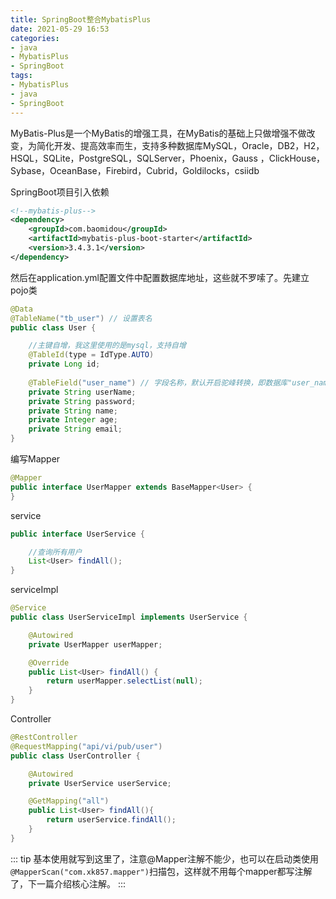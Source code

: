 ```yaml
---
title: SpringBoot整合MybatisPlus
date: 2021-05-29 16:53
categories:
- java
- MybatisPlus
- SpringBoot
tags:
- MybatisPlus
- java
- SpringBoot
---
```


MyBatis-Plus是一个MyBatis的增强工具，在MyBatis的基础上只做增强不做改变，为简化开发、提高效率而生，支持多种数据库MySQL，Oracle，DB2，H2，HSQL，SQLite，PostgreSQL，SQLServer，Phoenix，Gauss ，ClickHouse，Sybase，OceanBase，Firebird，Cubrid，Goldilocks，csiidb
<!-- more -->

SpringBoot项目引入依赖
```xml
<!--mybatis-plus-->
<dependency>
    <groupId>com.baomidou</groupId>
    <artifactId>mybatis-plus-boot-starter</artifactId>
    <version>3.4.3.1</version>
</dependency>
```

然后在application.yml配置文件中配置数据库地址，这些就不罗嗦了。先建立pojo类

```java
@Data
@TableName("tb_user") // 设置表名
public class User {

    //主键自增，我这里使用的是mysql，支持自增
    @TableId(type = IdType.AUTO)
    private Long id;
    
    @TableField("user_name") // 字段名称，默认开启驼峰转换，即数据库"user_name"会自动映射为"userName"
    private String userName;
    private String password;
    private String name;
    private Integer age;
    private String email;
}
```

编写Mapper
```java 
@Mapper
public interface UserMapper extends BaseMapper<User> {
}
```

service
```java 
public interface UserService {

    //查询所有用户
    List<User> findAll();
}
```

serviceImpl
```java 
@Service
public class UserServiceImpl implements UserService {

    @Autowired
    private UserMapper userMapper;

    @Override
    public List<User> findAll() {
        return userMapper.selectList(null);
    }
}
```


Controller
```java 
@RestController
@RequestMapping("api/vi/pub/user")
public class UserController {

    @Autowired
    private UserService userService;

    @GetMapping("all")
    public List<User> findAll(){
        return userService.findAll();
    }
}
```

::: tip
基本使用就写到这里了，注意@Mapper注解不能少，也可以在启动类使用`@MapperScan("com.xk857.mapper")`扫描包，这样就不用每个mapper都写注解了，下一篇介绍核心注解。
:::
